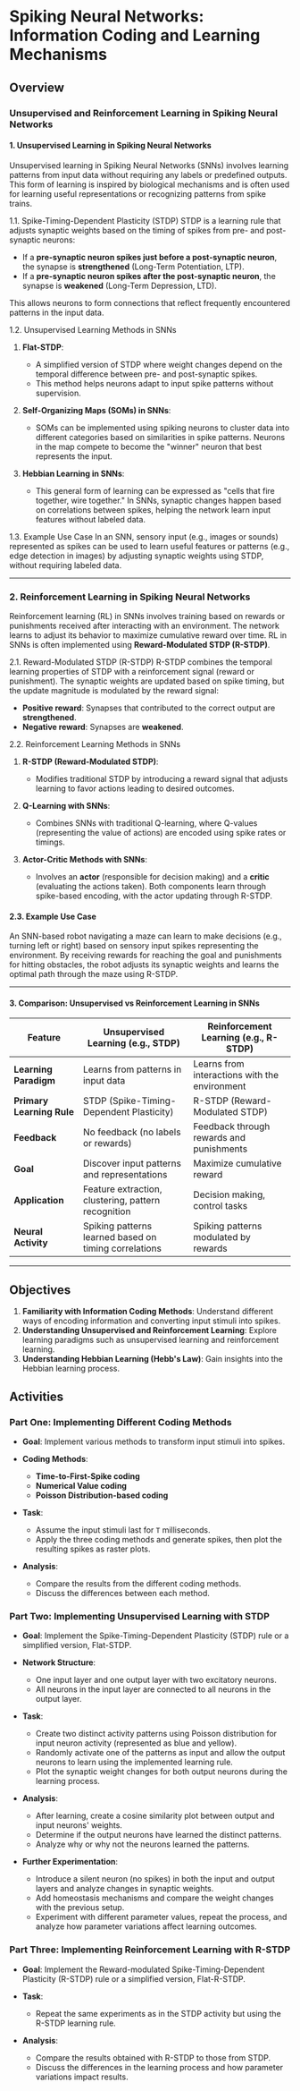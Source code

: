 # Spiking Neural Networks: Information Coding and Learning Mechanisms

## Overview
### Unsupervised and Reinforcement Learning in Spiking Neural Networks

#### 1. Unsupervised Learning in Spiking Neural Networks
Unsupervised learning in Spiking Neural Networks (SNNs) involves learning patterns from input data without requiring any labels or predefined outputs. This form of learning is inspired by biological mechanisms and is often used for learning useful representations or recognizing patterns from spike trains.

1.1. Spike-Timing-Dependent Plasticity (STDP)
STDP is a learning rule that adjusts synaptic weights based on the timing of spikes from pre- and post-synaptic neurons:
- If a **pre-synaptic neuron spikes just before a post-synaptic neuron**, the synapse is **strengthened** (Long-Term Potentiation, LTP).
- If a **pre-synaptic neuron spikes after the post-synaptic neuron**, the synapse is **weakened** (Long-Term Depression, LTD).

This allows neurons to form connections that reflect frequently encountered patterns in the input data.

1.2. Unsupervised Learning Methods in SNNs
1. **Flat-STDP**: 
   - A simplified version of STDP where weight changes depend on the temporal difference between pre- and post-synaptic spikes.
   - This method helps neurons adapt to input spike patterns without supervision.

2. **Self-Organizing Maps (SOMs) in SNNs**: 
   - SOMs can be implemented using spiking neurons to cluster data into different categories based on similarities in spike patterns. Neurons in the map compete to become the "winner" neuron that best represents the input.

3. **Hebbian Learning in SNNs**: 
   - This general form of learning can be expressed as "cells that fire together, wire together." In SNNs, synaptic changes happen based on correlations between spikes, helping the network learn input features without labeled data.

1.3. Example Use Case
In an SNN, sensory input (e.g., images or sounds) represented as spikes can be used to learn useful features or patterns (e.g., edge detection in images) by adjusting synaptic weights using STDP, without requiring labeled data.

---

### 2. Reinforcement Learning in Spiking Neural Networks
Reinforcement learning (RL) in SNNs involves training based on rewards or punishments received after interacting with an environment. The network learns to adjust its behavior to maximize cumulative reward over time. RL in SNNs is often implemented using **Reward-Modulated STDP (R-STDP)**.

2.1. Reward-Modulated STDP (R-STDP)
R-STDP combines the temporal learning properties of STDP with a reinforcement signal (reward or punishment). The synaptic weights are updated based on spike timing, but the update magnitude is modulated by the reward signal:
- **Positive reward**: Synapses that contributed to the correct output are **strengthened**.
- **Negative reward**: Synapses are **weakened**.

2.2. Reinforcement Learning Methods in SNNs
1. **R-STDP (Reward-Modulated STDP)**:
   - Modifies traditional STDP by introducing a reward signal that adjusts learning to favor actions leading to desired outcomes.
   
2. **Q-Learning with SNNs**: 
   - Combines SNNs with traditional Q-learning, where Q-values (representing the value of actions) are encoded using spike rates or timings.

3. **Actor-Critic Methods with SNNs**:
   - Involves an **actor** (responsible for decision making) and a **critic** (evaluating the actions taken). Both components learn through spike-based encoding, with the actor updating through R-STDP.

#### 2.3. Example Use Case
An SNN-based robot navigating a maze can learn to make decisions (e.g., turning left or right) based on sensory input spikes representing the environment. By receiving rewards for reaching the goal and punishments for hitting obstacles, the robot adjusts its synaptic weights and learns the optimal path through the maze using R-STDP.

---

#### 3. Comparison: Unsupervised vs Reinforcement Learning in SNNs

| Feature                                  | Unsupervised Learning (e.g., STDP)          | Reinforcement Learning (e.g., R-STDP)          |
|------------------------------------------|---------------------------------------------|------------------------------------------------|
| **Learning Paradigm**                    | Learns from patterns in input data          | Learns from interactions with the environment  |
| **Primary Learning Rule**                | STDP (Spike-Timing-Dependent Plasticity)    | R-STDP (Reward-Modulated STDP)                 |
| **Feedback**                             | No feedback (no labels or rewards)          | Feedback through rewards and punishments       |
| **Goal**                                 | Discover input patterns and representations | Maximize cumulative reward                     |
| **Application**                          | Feature extraction, clustering, pattern recognition | Decision making, control tasks         |
| **Neural Activity**                      | Spiking patterns learned based on timing correlations | Spiking patterns modulated by rewards|

---


## Objectives
1. **Familiarity with Information Coding Methods**: Understand different ways of encoding information and converting input stimuli into spikes.
2. **Understanding Unsupervised and Reinforcement Learning**: Explore learning paradigms such as unsupervised learning and reinforcement learning.
3. **Understanding Hebbian Learning (Hebb's Law)**: Gain insights into the Hebbian learning process.

## Activities

### **Part One:** Implementing Different Coding Methods

- **Goal**: Implement various methods to transform input stimuli into spikes.

- **Coding Methods**:
  - **Time-to-First-Spike coding**
  - **Numerical Value coding**
  - **Poisson Distribution-based coding**

- **Task**: 
  - Assume the input stimuli last for `T` milliseconds. 
  - Apply the three coding methods and generate spikes, then plot the resulting spikes as raster plots.
  
- **Analysis**: 
  - Compare the results from the different coding methods.
  - Discuss the differences between each method.

### **Part Two:** Implementing Unsupervised Learning with STDP

- **Goal**: Implement the Spike-Timing-Dependent Plasticity (STDP) rule or a simplified version, Flat-STDP.

- **Network Structure**:
  - One input layer and one output layer with two excitatory neurons.
  - All neurons in the input layer are connected to all neurons in the output layer.

- **Task**:
  - Create two distinct activity patterns using Poisson distribution for input neuron activity (represented as blue and yellow).
  - Randomly activate one of the patterns as input and allow the output neurons to learn using the implemented learning rule.
  - Plot the synaptic weight changes for both output neurons during the learning process.

- **Analysis**:
  - After learning, create a cosine similarity plot between output and input neurons' weights.
  - Determine if the output neurons have learned the distinct patterns.
  - Analyze why or why not the neurons learned the patterns.

- **Further Experimentation**:
  - Introduce a silent neuron (no spikes) in both the input and output layers and analyze changes in synaptic weights.
  - Add homeostasis mechanisms and compare the weight changes with the previous setup.
  - Experiment with different parameter values, repeat the process, and analyze how parameter variations affect learning outcomes.

### **Part Three:** Implementing Reinforcement Learning with R-STDP

- **Goal**: Implement the Reward-modulated Spike-Timing-Dependent Plasticity (R-STDP) rule or a simplified version, Flat-R-STDP.

- **Task**:
  - Repeat the same experiments as in the STDP activity but using the R-STDP learning rule.

- **Analysis**:
  - Compare the results obtained with R-STDP to those from STDP.
  - Discuss the differences in the learning process and how parameter variations impact results.
